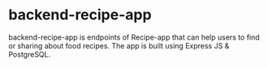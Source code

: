 # backend-recipe-app

backend-recipe-app is endpoints of Recipe-app that can help users to find or sharing about food recipes. The app is built using Express JS & PostgreSQL.
